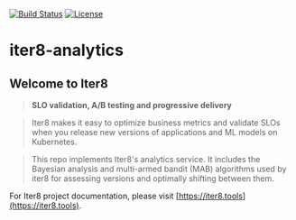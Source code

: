 [![Build Status](https://travis-ci.com/iter8-tools/iter8-analytics.svg?branch=master)](https://travis-ci.com/iter8-tools/iter8-analytics)
[![License](https://img.shields.io/badge/License-Apache%202.0-blue.svg)](LICENSE)

# iter8-analytics

## Welcome to Iter8

> **SLO validation, A/B testing and progressive delivery**

> Iter8 makes it easy to optimize business metrics and validate SLOs when you release new versions of applications and ML models on Kubernetes.

> This repo implements Iter8's analytics service. It includes the Bayesian analysis and multi-armed bandit (MAB) algorithms used by iter8 for assessing versions and optimally shifting between them.

For Iter8 project documentation, please visit [https://iter8.tools](https://iter8.tools).